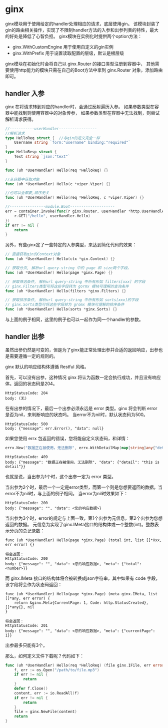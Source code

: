 # ginx

ginx模块用于使用给定的handler处理相应的请求，底层使用gin。
该模块封装了gin的路由相关操作，实现了不限制handler方法的入参和出参列表的特性，最大的好处是降低了心智负担。
ginx模块在实例化时提供两个option方法：
* ginx.WithCustomEngine 用于使用自定义的gin实例
* ginx.WithPrefix 用于设置读取配置的层级，默认是根层级

ginx模块在初始化时会将自己以 ginx.Router 的接口类型注册到容器中，
其他需要使用http能力的模块只需在自己的Boot方法中拿到 ginx.Router 对象，添加路由即可。

## handler 入参
ginx 在将请求转到对应的handler时，会通过反射遍历入参。
如果参数类型在容器中能找到则使用容器中的对象传参，
如果参数类型在容器中无法找到，则尝试解析请求获得。
```go
//-----------userHandler-----------------
//解析请求
type HelloReq struct {  //与gin的定义完全一样
    Username string `form:"username" binding:"required"`
}
type HelloResp struct {
    Text string `json:"text"`
}

func (uh *UserHandler) Hello(req *HelloReq) {}

//从容器中获取对象
func (uh *UserHandler) Hello(c *viper.Viper) {}

//也可以全都要,顺序无关
func (uh *UserHandler) Hello(req *HelloReq, c *viper.Viper) {}

//----------------module.Boot--------------------
err = container.Invoke(func(r ginx.Router, userHandler *http.UserHandler) {
    r.GET("/hello", userHandler.Hello)
})
if err != nil {
    return
}
```

另外，有些ginx定了一些特定的入参类型，来达到简化代码的效果：
```go
// 直接获取gin的Context对象
func (uh *UserHandler) Hello(ctx *gin.Context) {}

// 获取分页, 解析url query-string 中的 page 和 size两个字段。
func (uh *UserHandler) Hello(page *ginx.Page) {}

// 获取筛选条件, 解析url query-string 中所有形如 filters[xxx] 的字段
// ginx.Filters类型可将这些字段转为 gormx 模块可理解的查询条件
func (uh *UserHandler) Hello(filters *ginx.Filters) {}

// 获取排序条件, 解析url query-string 中所有形如 sorts[xxx]的字段
// ginx.Sorts类型可将这些字段转为 gromx 模块可理解的排序条件
func (uh *UserHandler) Hello(sorts *ginx.Sorts) {}
```
与上面的例子相同，这里的例子也可以一起作为同一个handler的参数。

## handler 出参
虽然出参仍然是可变的，但是为了ginx能正常处理出参并合适的返回响应，出参也是需要遵循一定的规则的。

ginx 默认的响应结构体遵循 Restful 风格。

首先，可以没有出参，这种情况 ginx 将认为函数一定会执行成功，并且没有响应体。返回的状态码是204。
```
HttpStatusCode: 204
body: (无)
```

在有出参的情况下，最后一个出参必须永远是 error 类型。ginx 将会判断 error 是否为nil，来判断响应的状态吗。
当error不为nil时，默认状态码为500。
```
HttpStatusCode: 500
body: {"message": err.Error(), "data": null}
```
如果您使用 errx 包返回的错误，您将能自定义状态码，和详情：
```go
errx.New("数据正在被使用，无法删除", errx.WithDetailMap(map[string]any{"detail": "this is detail"}), errx.WithCode(http.StatusConflict))  //这将会设置状态码为409
```
```
HttpStatusCode: 409
body: {"message": "数据正在被使用，无法删除", "data": {"detail": "this is detail"}}
```

也就是说，当出参为1个时，这个出参一定为 error 类型。

当出参为2个时，最后一个一定是error类型，而第一个则是您想要返回的数据。当error不为nil时，与上面的例子相同。
当error为nil时效果如下：
```
HttpStatusCode: 200
body: {"message": "", "data": <您的响应数据>}
```

当出参为3个时，error的规定与上面一致，第1个出参为元信息，第2个出参为您想返回的数据。
元信息为实现了ginx.IMeta接口的结构体或一个整数(int)。整数表示分页的总记录数：
```
func (uh *UserHandler) Hello(page *ginx.Page) (total int, list []*Xxx, err error) {}

将会返回：
HttpStatusCode: 200
body: {"message": "", "data": <您的响应数据>, "meta": {"total": <number>}}
```
而 ginx.IMeta 接口的结构体将会被转换成json字符串，其中如果有 code 字段，该字段将会作为状态码返回：
```
func (uh *UserHandler) Hello(page *ginx.Page) (meta ginx.IMeta, list []*any, err error) {
	return &ginx.Meta{CurrentPage: 1, Code: http.StatusCreated}, []*any{}, nil
}

将会返回：
HttpStatusCode: 201
body: {"message": "", "data": <您的响应数据>, "meta": {"currentPage": 1}}
```

出参最多只能有3个。

那么，如何定义文件下载呢？代码如下：
```go
func (uh *UserHandler) Hello(req *HelloReq) (file ginx.IFile, err error) {
    f, err := os.Open("/path/to/file.mp3")
    if err != nil {
        return
    }
    defer f.Close()
    content, err := io.ReadAll(f)
    if err != nil {
        return
    }
    file = ginx.NewFile(content)
    return
}
```
